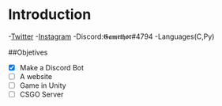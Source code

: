 # Introduction
-[Twitter](https://twitter.com/Nuno_Vz)
-[Instagram](https://www.instagram.com/nuno.vasques/)
-Discord:𝕲𝖆𝖒𝖊𝖙𝖍𝖔𝖗#4794
-Languages(C,Py)

##Objetives

- [x] Make a Discord Bot
- [ ] A website
- [ ] Game in Unity
- [ ] CSGO Server
